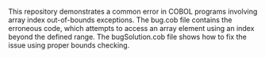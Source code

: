 This repository demonstrates a common error in COBOL programs involving array index out-of-bounds exceptions. The bug.cob file contains the erroneous code, which attempts to access an array element using an index beyond the defined range. The bugSolution.cob file shows how to fix the issue using proper bounds checking.